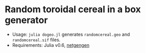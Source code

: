 Random toroidal cereal in a box generator
=========================================

* Usage: `julia dogeo.jl` generates `randomcereal.geo` and `randomcereal.sif` files.
* Requirements: Julia v0.6, [netgengen](https://github.com/juhanikataja/netgengen)
